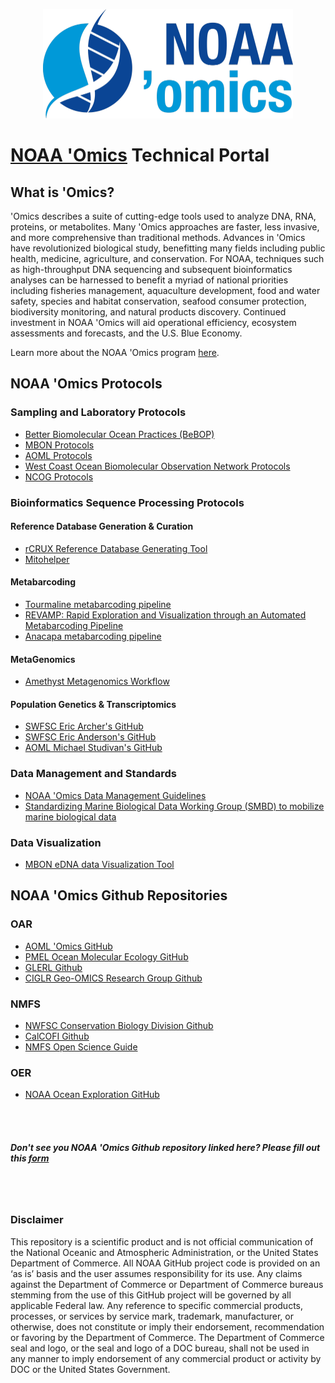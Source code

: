<p align="center" width="100%">
  <img src="https://github.com/NOAA-Omics/NOAA-Omics/blob/main/noaa-omics-lrt-800.png" width="400" height="175">
</p>

# [NOAA 'Omics](https://oceanexplorer.noaa.gov/technology/omics/noaa-omics.html) Technical Portal <br>

## What is 'Omics?
'Omics describes a suite of cutting-edge tools used to analyze DNA, RNA, proteins, or metabolites. Many 'Omics approaches are faster, less invasive, and more comprehensive than traditional methods. Advances in 'Omics have revolutionized biological study, benefitting many fields including public health, medicine, agriculture, and conservation. For NOAA, techniques such as high-throughput DNA sequencing and subsequent bioinformatics analyses can be harnessed to benefit a myriad of national priorities including fisheries management, aquaculture development, food and water safety, species and habitat conservation, seafood consumer protection, biodiversity monitoring, and natural products discovery. Continued investment in NOAA 'Omics will aid operational efficiency, ecosystem assessments and forecasts, and the U.S. Blue Economy. <br>

Learn more about the NOAA 'Omics program [here](https://oceanexplorer.noaa.gov/technology/omics/noaa-omics.html). <br>

## NOAA 'Omics Protocols

### Sampling and Laboratory Protocols
- [Better Biomolecular Ocean Practices (BeBOP)](https://github.com/BeBOP-OBON)  <br>
- [MBON Protocols](https://mbari-bog.github.io/MBON-Protocols/)  <br>
- [AOML Protocols](https://github.com/aomlomics/protocols)  <br>
- [West Coast Ocean Biomolecular Observation Network Protocols](https://docs.google.com/spreadsheets/d/1rDubDv8d1tieoLY2NQZedbSR4-8lsIoafH266XKmtTo/edit#gid=1024107459)  <br>
- [NCOG Protocols](https://calcofi.org/data/marine-ecosystem-data/e-dna/)  <br>

### Bioinformatics Sequence Processing Protocols
#### Reference Database Generation & Curation
- [rCRUX Reference Database Generating Tool](https://github.com/CalCOFI/rCRUX) <br>
- [Mitohelper](https://github.com/aomlomics/mitohelper)<br>
#### Metabarcoding
- [Tourmaline metabarcoding pipeline](https://github.com/aomlomics/tourmaline) <br>
- [REVAMP: Rapid Exploration and Visualization through an Automated Metabarcoding Pipeline](https://github.com/McAllister-NOAA/REVAMP) <br>
- [Anacapa metabarcoding pipeline](https://github.com/limey-bean/Anacapa) <br>
#### MetaGenomics  
- [Amethyst Metagenomics Workflow](https://github.com/aomlomics/amethyst)  <br>
#### Population Genetics & Transcriptomics
- [SWFSC Eric Archer's GitHub](https://github.com/EricArcher) <br>
- [SWFSC Eric Anderson's GitHub](https://github.com/eriqande?tab=repositories) <br>
- [AOML Michael Studivan's GitHub](https://github.com/mstudiva?tab=repositories) <br>
### Data Management and Standards
- [NOAA 'Omics Data Management Guidelines](https://github.com/aomlomics/omics-data-management) <br>
- [Standardizing Marine Biological Data Working Group (SMBD) to mobilize marine biological data](https://github.com/ioos/bio_data_guide) <br>
### Data Visualization
- [MBON eDNA data Visualization Tool](https://github.com/marinebon/edna-vis)

## NOAA 'Omics Github Repositories

### OAR
- [AOML 'Omics GitHub](https://github.com/aomlomics/) <br>
- [PMEL Ocean Molecular Ecology GitHub](https://github.com/NOAA-PMEL/Ocean-Molecular-Ecology) <br>
- [GLERL Github](https://github.com/NOAA-GLERL) <br>
- [CIGLR Geo-OMICS Research Group Github](https://github.com/Geo-omics) <br>

### NMFS
- [NWFSC Conservation Biology Division Github](https://github.com/nwfsc-cb)<br>
- [CalCOFI Github](https://github.com/CalCOFI/) <br>
- [NMFS Open Science Guide](https://nmfs-opensci.github.io/GitHub-Guide/) <br>

### OER
- [NOAA Ocean Exploration GitHub](https://github.com/orgs/NOAA-OceanExploration/) <br>

<br>
<br>

##### Don't see you NOAA 'Omics Github repository linked here? Please fill out this [form](https://forms.gle/e5FTJM3b5nGDWaNB7/) <br>

 <br>
 <br>

### Disclaimer
This repository is a scientific product and is not official communication of the National Oceanic and
Atmospheric Administration, or the United States Department of Commerce. All NOAA GitHub project
code is provided on an ‘as is’ basis and the user assumes responsibility for its use. Any claims against the
Department of Commerce or Department of Commerce bureaus stemming from the use of this GitHub
project will be governed by all applicable Federal law. Any reference to specific commercial products,
processes, or services by service mark, trademark, manufacturer, or otherwise, does not constitute or
imply their endorsement, recommendation or favoring by the Department of Commerce. The Department
of Commerce seal and logo, or the seal and logo of a DOC bureau, shall not be used in any manner to
imply endorsement of any commercial product or activity by DOC or the United States Government.
